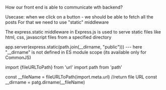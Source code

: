 How our front end is able to communicate wth backend?

Usecase: when we click on a button - we should be able to fetch all the posts
For that we need to use "static" middleware

The express.static middleware in Express.js is used to serve static files like html, css, javascript files from a specified directory

app.server(express.static(path.join(__dirname, "public")))   --- here "__dirname" is not defined in ES module scope (its available only for CommonJS)

import {fileURLToPath} from 'url'
import path from 'path'

const __fileName = fileURLToPath(import.meta.url) //return file URL
const __dirname = patg.dirname(__fileName)